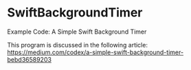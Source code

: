 # SwiftBackgroundTimer
Example Code: A Simple Swift Background Timer


This program is discussed in the following article:
https://medium.com/codex/a-simple-swift-background-timer-bebd36589203
